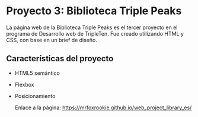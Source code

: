 # Proyecto 3: Biblioteca Triple Peaks

La página web de la Biblioteca Triple Peaks es el tercer proyecto en el programa de Desarrollo web de TripleTen. Fue creado utilizando HTML y CSS, con base en un brief de diseño.

## Características del proyecto

- HTML5 semántico
- Flexbox
- Posicionamiento

  Enlace a la página: https://mrfoxrookie.github.io/web_project_library_es/
